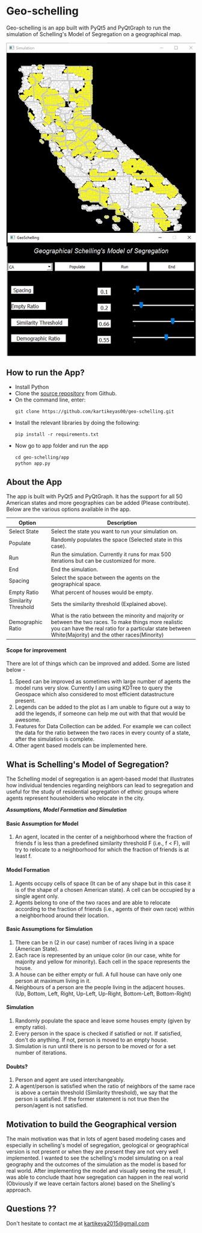 # Geo-schelling
Geo-schelling is an app built with PyQt5 and PyQtGraph to run the simulation of Schelling's Model of Segregation on a geographical map.

![Screenshot](https://github.com/kartikeyas00/geo-schelling/blob/master/screenshots/geoschelling2.JPG)


## How to run the App?

* Install Python
* Clone the [source repository](https://github.com/kartikeyas00/geo-schelling) from Github.
* On the command line, enter:
    ````
    git clone https://github.com/kartikeyas00/geo-schelling.git
    ````
* Install the relevant libraries by doing the following:
    ````
    pip install -r requirements.txt
    ````
* Now go to app folder and run the app
    ````
    cd geo-schelling/app
    python app.py
    ````

## About the App
The app is built with PyQt5 and PyQtGraph. It has the support for all 50 American states and more geographies can be added (Please contribute). Below are the various options available in the app.

| Option | Description |
| -----------| ------------|
| Select State | Select the state you want to run your simulation on. |
|Populate| Randomly populates the space (Selected state in this case). |
|Run| Run the simulation. Currently it runs for max 500 iterations but can be customized for more. |
|End| End the simulation. |
|Spacing| Select the space between the agents on the geographical space. |
|Empty Ratio|What percent of houses would be empty. |
|Similarity Threshold| Sets the similarity threshold (Explained above). |
|Demographic Ratio|What is the ratio between the minority and majority or between the two races. To make things more realistic you can have the real ratio for a particular state between White(Majority) and the other races(Minority)|

#### Scope for improvement
There are lot of things which can be improved and added. Some are listed below -
1. Speed can be improved as sometimes with large number of agents the model runs very slow. Currently I am using KDTree to query the Geospace which also considered to most efficient datastructure present.
2. Legends can be added to the plot as I am unable to figure out a way to add the legends, if someone can help me out with that that would be awesome.
3. Features for Data Collection can be added. For example we can collect the data for the ratio between the two races in every county of a state, after the simulation is complete.
4. Other agent based models can be implemented here.


## What is Schelling's Model of Segregation?
The Schelling model of segregation is an agent-based model that illustrates how individual tendencies regarding neighbors can lead to segregation and useful for the study of residential segregation of ethnic groups where agents represent householders who relocate in the city.

***Assumptions, Model Formation and Simulation***

#### Basic Assumption for Model
1. An agent, located in the center of a neighborhood where the fraction of friends f is less than a predefined similarity threshold F (i.e., f < F), will try to relocate to a neighborhood for which the fraction of friends is at least f.

#### Model Formation
1. Agents occupy cells of space (It can be of any shape but in this case it is of the shape of a chosen American state). A cell can be occupied by a single agent only.
2. Agents belong to one of the two races and are able to relocate according to the fraction of friends (i.e., agents of their own race) within a neighborhood around their location.

#### Basic Assumptions for Simulation
1. There can be n (2 in our case) number of races living in a space (American State).
2. Each race is represented by an unique color (in our case, white for majority and yellow for minority). Each cell in the space represents the house.
3. A house can be either empty or full. A full house can have only one person at maximum living in it. 
4. Neighbours of a person are the people living in the adjacent houses. (Up, Bottom, Left, Right, Up-Left, Up-Right, Bottom-Left, Bottom-Right)

#### Simulation
1. Randomly populate the space and leave some houses empty (given by empty ratio).
2. Every person in the space is checked if satisfied or not. If satisfied, don't do anything. If not, person is moved to an empty house.
3. Simulation is run until there is no person to be moved or for a set number of iterations.

#### Doubts?
1. Person and agent are used interchangeably.
2. A agent/person is satisfied when the ratio of neighbors of the same race is above a certain threshold (Similarity threshold), we say that the person is satisfied. If the former statement is not true then the person/agent is not satisfied.

## Motivation to build the Geographical version
The main motivation was that in lots of agent based modeling cases and especially in schelling's model of segregation, geological or geographical version is not present or when they are present they are not very well implemented. I wanted to see the schelling's model simulating on a real geography and the outcomes of the simulation as the model is based for real world. After implementing the model and visually seeing the result, I was able to conclude thaat how segregation can happen in the real world (Obviously if we leave certain factors alone) based on the Shelling's approach. 

## Questions ??
Don't hesitate to contact me at kartikeya2015@gmail.com
